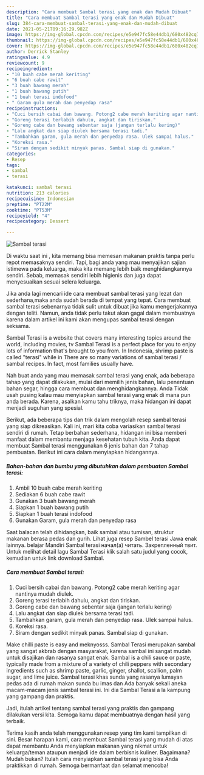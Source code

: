 ```yaml
---
description: "Cara membuat Sambal terasi yang enak dan Mudah Dibuat"
title: "Cara membuat Sambal terasi yang enak dan Mudah Dibuat"
slug: 384-cara-membuat-sambal-terasi-yang-enak-dan-mudah-dibuat
date: 2021-05-21T09:16:29.982Z
image: https://img-global.cpcdn.com/recipes/e5e947fc58e44db1/680x482cq70/sambal-terasi-foto-resep-utama.jpg
thumbnail: https://img-global.cpcdn.com/recipes/e5e947fc58e44db1/680x482cq70/sambal-terasi-foto-resep-utama.jpg
cover: https://img-global.cpcdn.com/recipes/e5e947fc58e44db1/680x482cq70/sambal-terasi-foto-resep-utama.jpg
author: Derrick Stanley
ratingvalue: 4.9
reviewcount: 9
recipeingredient:
- "10 buah cabe merah keriting"
- "6 buah cabe rawit"
- "3 buah bawang merah"
- "1 buah bawang putih"
- "1 buah terasi indofood"
- " Garam gula merah dan penyedap rasa"
recipeinstructions:
- "Cuci bersih cabai dan bawang. Potong2 cabe merah keriting agar nantinya mudah diulek."
- "Goreng terasi terlabih dahulu, angkat dan tiriskan."
- "Goreng cabe dan bawang sebentar saja (jangan terlalu kering)"
- "Lalu angkat dan siap diulek bersama terasi tadi."
- "Tambahkan garam, gula merah dan penyedap rasa. Ulek sampai halus."
- "Koreksi rasa."
- "Siram dengan sedikit minyak panas. Sambal siap di gunakan."
categories:
- Resep
tags:
- sambal
- terasi

katakunci: sambal terasi 
nutrition: 213 calories
recipecuisine: Indonesian
preptime: "PT22M"
cooktime: "PT53M"
recipeyield: "4"
recipecategory: Dessert

---
```



![Sambal terasi](https://img-global.cpcdn.com/recipes/e5e947fc58e44db1/680x482cq70/sambal-terasi-foto-resep-utama.jpg)

Di waktu  saat ini , kita memang bisa memesan makanan praktis tanpa perlu repot memasaknya sendiri. Tapi, bagi anda yang mau menyajikan sajian istimewa pada keluarga, maka kita memang lebih baik menghidangkannya sendiri. Sebab, memasak sendiri lebih higienis dan juga dapat menyesuaikan sesuai selera keluarga.

Jika anda lagi mencari ide cara membuat sambal terasi yang lezat dan sederhana,maka anda sudah berada di tempat yang tepat. Cara membuat sambal terasi  sebenarnya tidak sulit untuk dibuat jika kamu mengerjakannya dengan teliti. Namun, anda tidak perlu takut akan gagal dalam membuatnya 
karena dalam artikel ini kami akan mengupas sambal terasi dengan seksama.  

Sambal Terasi is a website that covers many interesting topics around the world, including movies, tv Sambal Terasi is a perfect place for you to enjoy lots of information that&#39;s brought to you from. In Indonesia, shrimp paste is called &#34;terasi&#34; while in There are so many variations of sambal terasi / sambal recipes. In fact, most families usually have.

Nah buat anda yang mau memasak sambal terasi yang enak, ada beberapa tahap yang dapat dilakukan, mulai dari memilih jenis bahan, lalu penentuan bahan segar, hingga cara membuat dan menghidangkannya. Anda Tidak usah pusing kalau mau menyiapkan sambal terasi yang enak di mana pun anda berada. Karena, asalkan kamu  tahu triknya, maka hidangan ini dapat menjadi suguhan yang spesial.

Berikut, ada beberapa tips dan trik dalam mengolah resep sambal terasi yang siap dikreasikan. Kali ini, mari kita coba variasikan sambal terasi sendiri di rumah. Tetap berbahan sederhana, hidangan ini bisa memberi manfaat dalam membantu menjaga kesehatan tubuh kita. Anda dapat membuat Sambal terasi menggunakan 6 jenis bahan dan 7 tahap pembuatan. Berikut ini cara dalam menyiapkan hidangannya.

<!--inarticleads1-->

##### Bahan-bahan dan bumbu yang dibutuhkan dalam pembuatan Sambal terasi:

1. Ambil 10 buah cabe merah keriting
1. Sediakan 6 buah cabe rawit
1. Gunakan 3 buah bawang merah
1. Siapkan 1 buah bawang putih
1. Siapkan 1 buah terasi indofood
1. Gunakan  Garam, gula merah dan penyedap rasa


Saat balacan telah dihidangkan, baik sambal atau tumisan, struktur makanan berasa pedas dan gurih. Lihat juga resep Sambel terasi Jawa enak lainnya. belajar Mandiri Sambal terasi начал(а) читать. Закрепленный твит. Untuk melihat detail lagu Sambal Terasi klik salah satu judul yang cocok, kemudian untuk link download Sambal. 

<!--inarticleads2-->

##### Cara membuat Sambal terasi:

1. Cuci bersih cabai dan bawang. Potong2 cabe merah keriting agar nantinya mudah diulek.
1. Goreng terasi terlabih dahulu, angkat dan tiriskan.
1. Goreng cabe dan bawang sebentar saja (jangan terlalu kering)
1. Lalu angkat dan siap diulek bersama terasi tadi.
1. Tambahkan garam, gula merah dan penyedap rasa. Ulek sampai halus.
1. Koreksi rasa.
1. Siram dengan sedikit minyak panas. Sambal siap di gunakan.


Make chilli paste is easy and meknyosss. Sambal Terasi merupakan sambal yang sangat akbrab dengan masyarakat, karena sambal ini sangat mudah untuk disajikan dan rasanya sangat enak. Sambal is a chili sauce or paste, typically made from a mixture of a variety of chili peppers with secondary ingredients such as shrimp paste, garlic, ginger, shallot, scallion, palm sugar, and lime juice. Sambal terasi khas sunda yang rasanya lumayan pedas ada di rumah makan sunda bu imas dan Ada banyak sekali aneka macam-macam jenis sambal terasi ini. Ini dia Sambal Terasi a la kampung yang gampang dan praktis. 

Jadi, itulah artikel tentang  sambal terasi  yang praktis dan gampang dilakukan versi kita. Semoga kamu dapat membuatnya dengan hasil yang terbaik. 

Terima kasih anda telah menggunakan resep yang tim kami tampilkan di sini. Besar harapan kami, cara membuat  Sambal terasi yang mudah di atas dapat membantu Anda menyiapkan makanan yang nikmat untuk keluarga/teman ataupun menjadi ide dalam berbisnis kuliner. Bagaimana? Mudah bukan? Itulah cara menyiapkan sambal terasi yang bisa Anda praktikkan di rumah. Semoga bermanfaat dan selamat mencoba!

